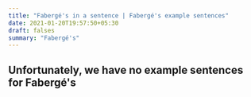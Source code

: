 ```yaml
---
title: "Fabergé's in a sentence | Fabergé's example sentences"
date: 2021-01-20T19:57:50+05:30
draft: falses
summary: "Fabergé's"
---
```

## Unfortunately, we have no example sentences for Fabergé's                 
